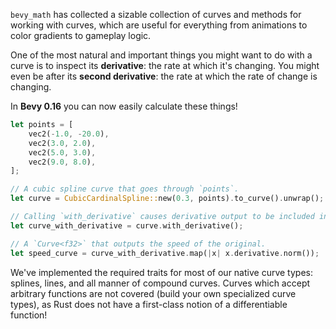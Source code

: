 `bevy_math` has collected a sizable collection of curves and methods for working with curves, which are useful for everything from animations to color gradients to gameplay logic.

One of the most natural and important things you might want to do with a curve is to inspect its **derivative**:
the rate at which it's changing.
You might even be after its **second derivative**: the rate at which the rate of change is changing.

In **Bevy 0.16** you can now easily calculate these things!

```rust
let points = [
    vec2(-1.0, -20.0),
    vec2(3.0, 2.0),
    vec2(5.0, 3.0),
    vec2(9.0, 8.0),
];

// A cubic spline curve that goes through `points`.
let curve = CubicCardinalSpline::new(0.3, points).to_curve().unwrap();

// Calling `with_derivative` causes derivative output to be included in the output of the curve API.
let curve_with_derivative = curve.with_derivative();

// A `Curve<f32>` that outputs the speed of the original.
let speed_curve = curve_with_derivative.map(|x| x.derivative.norm());
```

We've implemented the required traits for most of our native curve types: splines, lines, and all manner of compound curves.
Curves which accept arbitrary functions are not covered (build your own specialized curve types),
as Rust does not have a first-class notion of a differentiable function!

